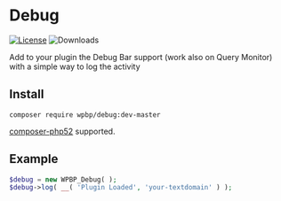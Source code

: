 # Debug
[![License](https://img.shields.io/badge/License-GPL%20v3-blue.svg)](http://www.gnu.org/licenses/gpl-3.0)
![Downloads](https://img.shields.io/packagist/dt/wpbp/debug.svg) 

Add to your plugin the Debug Bar support (work also on Query Monitor) with a simple way to log the activity

## Install

`composer require wpbp/debug:dev-master`

[composer-php52](https://github.com/composer-php52/composer-php52) supported.

## Example

```php
$debug = new WPBP_Debug( );
$debug->log( __( 'Plugin Loaded', 'your-textdomain' ) );
```
